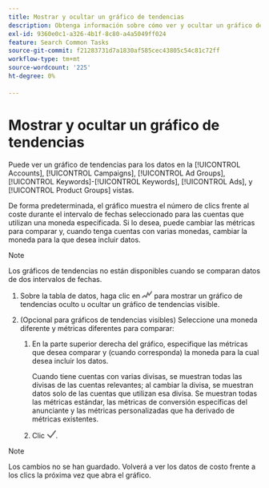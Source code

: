```yaml
---
title: Mostrar y ocultar un gráfico de tendencias
description: Obtenga información sobre cómo ver y ocultar un gráfico de tendencias para los datos en algunas vistas de administración de campañas.
exl-id: 9360e0c1-a326-4b1f-8c80-a4a5049ff024
feature: Search Common Tasks
source-git-commit: f21283731d7a1830af585cec43805c54c81c72ff
workflow-type: tm+mt
source-wordcount: '225'
ht-degree: 0%

---
```


# Mostrar y ocultar un gráfico de tendencias

Puede ver un gráfico de tendencias para los datos en la [!UICONTROL Accounts], [!UICONTROL Campaigns], [!UICONTROL Ad Groups], [!UICONTROL Keywords]-[!UICONTROL Keywords], [!UICONTROL Ads], y [!UICONTROL Product Groups] vistas.

De forma predeterminada, el gráfico muestra el número de clics frente al coste durante el intervalo de fechas seleccionado para las cuentas que utilizan una moneda especificada. Si lo desea, puede cambiar las métricas para comparar y, cuando tenga cuentas con varias monedas, cambiar la moneda para la que desea incluir datos.

>[!NOTE]
>
>Los gráficos de tendencias no están disponibles cuando se comparan datos de dos intervalos de fechas.

1. Sobre la tabla de datos, haga clic en ![Gráficos](/help/search-social-commerce/assets/trend-chart.png "Gráficos") para mostrar un gráfico de tendencias oculto u ocultar un gráfico de tendencias visible.

1. (Opcional para gráficos de tendencias visibles) Seleccione una moneda diferente y métricas diferentes para comparar:

   1. En la parte superior derecha del gráfico, especifique las métricas que desea comparar y (cuando corresponda) la moneda para la cual desea incluir los datos.

      Cuando tiene cuentas con varias divisas, se muestran todas las divisas de las cuentas relevantes; al cambiar la divisa, se muestran datos solo de las cuentas que utilizan esa divisa. Se muestran todas las métricas estándar, las métricas de conversión específicas del anunciante y las métricas personalizadas que ha derivado de métricas existentes.

   1. Clic ![Guardar](/help/search-social-commerce/assets/save-checkmark.png "Guardar").

>[!NOTE]
>
>Los cambios no se han guardado. Volverá a ver los datos de costo frente a los clics la próxima vez que abra el gráfico.
